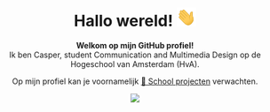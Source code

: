 <div align="center">
  <h1>Hallo wereld! <img src="./assets/hi.gif" width="35"></h1>
  <p><strong>Welkom op mijn GitHub profiel!</strong><br>
  Ik ben Casper, student Communication and Multimedia Design op de Hogeschool van Amsterdam (HvA).</p>
  <p>Op mijn profiel kan je voornamelijk <a href="https://github.com/stars/casperdennijs/lists/school-projecten">🏫 School projecten</a> verwachten.</p>
  <img src="./assets/gojo dancing.gif">
